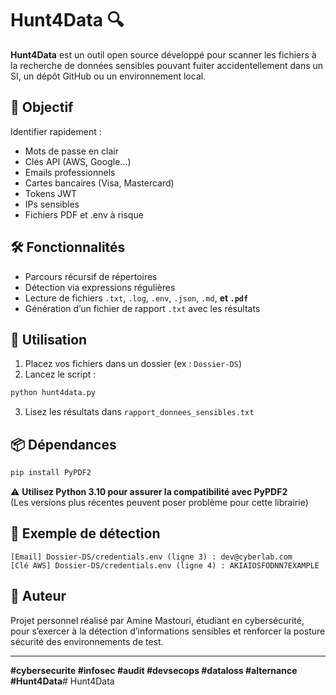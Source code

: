 # Hunt4Data 🔍

**Hunt4Data** est un outil open source développé pour scanner les fichiers à la recherche de données sensibles pouvant fuiter accidentellement dans un SI, un dépôt GitHub ou un environnement local.

## 🎯 Objectif

Identifier rapidement :
- Mots de passe en clair
- Clés API (AWS, Google…)
- Emails professionnels
- Cartes bancaires (Visa, Mastercard)
- Tokens JWT
- IPs sensibles
- Fichiers PDF et .env à risque

## 🛠️ Fonctionnalités

- Parcours récursif de répertoires
- Détection via expressions régulières
- Lecture de fichiers `.txt`, `.log`, `.env`, `.json`, `.md`, **et `.pdf`**
- Génération d’un fichier de rapport `.txt` avec les résultats

## 🚀 Utilisation

1. Placez vos fichiers dans un dossier (ex : `Dossier-DS`)
2. Lancez le script :

```bash
python hunt4data.py
```

3. Lisez les résultats dans `rapport_donnees_sensibles.txt`

## 📦 Dépendances

```bash
pip install PyPDF2
```

⚠️ **Utilisez Python 3.10 pour assurer la compatibilité avec PyPDF2**  
(Les versions plus récentes peuvent poser problème pour cette librairie)

## 🧪 Exemple de détection

```
[Email] Dossier-DS/credentials.env (ligne 3) : dev@cyberlab.com
[Clé AWS] Dossier-DS/credentials.env (ligne 4) : AKIAIOSFODNN7EXAMPLE
```

## 👤 Auteur

Projet personnel réalisé par Amine Mastouri, étudiant en cybersécurité, pour s’exercer à la détection d’informations sensibles et renforcer la posture sécurité des environnements de test.

---

**#cybersecurite #infosec #audit #devsecops #dataloss #alternance #Hunt4Data**# Hunt4Data
